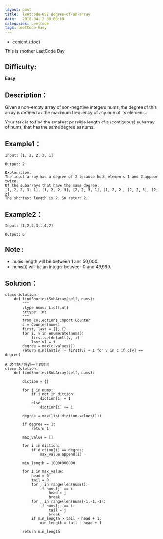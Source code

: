 ```yaml
---
layout: post
title:  leetcode-697 degree-of-an-array
date:   2018-04-12 00:00:00
categories: LeetCode
tags: LeetCode-Easy
---
```


* content
{:toc}

This is another LeetCode Day

## Difficulty:

**Easy**

## Description：

Given a non-empty array of non-negative integers nums, the degree of 
this array is defined as the maximum frequency of any one of its elements.

Your task is to find the smallest possible length of a (contiguous) subarray 
of nums, that has the same degree as nums.

## Example1：

```
Input: [1, 2, 2, 3, 1]

Output: 2

Explanation: 
The input array has a degree of 2 because both elements 1 and 2 appear twice.
Of the subarrays that have the same degree:
[1, 2, 2, 3, 1], [1, 2, 2, 3], [2, 2, 3, 1], [1, 2, 2], [2, 2, 3], [2, 2]
The shortest length is 2. So return 2.
```

## Example2：

```
Input: [1,2,2,3,1,4,2]

Output: 6
```

## Note :

- nums.length will be between 1 and 50,000.
- nums[i] will be an integer between 0 and 49,999.

## Solution：

```
class Solution:
    def findShortestSubArray(self, nums):
        """
        :type nums: List[int]
        :rtype: int
        """
        from collections import Counter
        c = Counter(nums)       
        first, last = {}, {}
        for i, v in enumerate(nums):
            first.setdefault(v, i)
            last[v] = i
        degree = max(c.values())
        return min(last[v] - first[v] + 1 for v in c if c[v] == degree)
        
# 这个快了将近一半的时间
class Solution:
    def findShortestSubArray(self, nums):
        
        diction = {}
        
        for i in nums:
            if i not in diction:
                diction[i] = 1
            else:
                diction[i] += 1
            
        degree = max(list(diction.values()))
        
        if degree == 1:
            return 1
        
        max_value = []
        
        for i in diction:
            if diction[i] == degree:
                max_value.append(i)
        
        min_length = 10000000000
        
        for i in max_value:
            head = 0
            tail = 0
            for j in range(len(nums)):
                if nums[j] == i:
                    head = j
                    break
            for j in range(len(nums)-1,-1,-1):
                if nums[j] == i:
                    tail = j
                    break
            if min_length > tail - head + 1:
                min_length = tail - head + 1
        
        return min_length
```